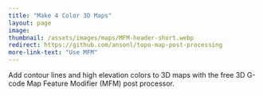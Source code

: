 ```yaml
---
title: "Make 4 Color 3D Maps"
layout: page
image: 
thumbnail: /assets/images/maps/MFM-header-short.webp
redirect: https://github.com/ansonl/topo-map-post-processing
more-link-text: "Use MFM"
---
```


Add contour lines and high elevation colors to 3D maps with the free 3D G-code Map Feature Modifier (MFM) post processor.
